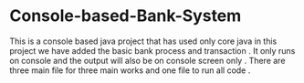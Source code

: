 # Console-based-Bank-System
This is a console based java project that has used only core java 
in this project we have added the basic bank process and transaction .
It only runs on console and the output will also be on console screen only .
There are three main file for three main works and one file to run all code .
